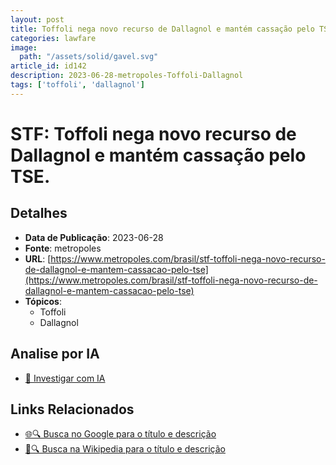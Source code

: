 ```yaml
---
layout: post
title: Toffoli nega novo recurso de Dallagnol e mantém cassação pelo TSE.
categories: lawfare
image: 
  path: "/assets/solid/gavel.svg"
article_id: id142
description: 2023-06-28-metropoles-Toffoli-Dallagnol
tags: ['toffoli', 'dallagnol']
---
```


# STF: Toffoli nega novo recurso de Dallagnol e mantém cassação pelo TSE.

## Detalhes
- **Data de Publicação**: 2023-06-28
- **Fonte**: metropoles
- **URL**: [https://www.metropoles.com/brasil/stf-toffoli-nega-novo-recurso-de-dallagnol-e-mantem-cassacao-pelo-tse](https://www.metropoles.com/brasil/stf-toffoli-nega-novo-recurso-de-dallagnol-e-mantem-cassacao-pelo-tse)
- **Tópicos**:
  - Toffoli
  - Dallagnol

## Analise por IA
- [🤖 Investigar com IA](https://www.perplexity.ai/search?q=%22not%C3%ADcia%20artigo%20Brasil%22%20STF%3A%20Toffoli%20nega%20novo%20recurso%20de%20Dallagnol%20e%20mant%C3%A9m%20cassa%C3%A7%C3%A3o%20pelo%20TSE.%20metropoles%202023-06-28)

## Links Relacionados
- [🌐🔍 Busca no Google para o título e descrição](https://www.google.com/search?q=%22not%C3%ADcia%20artigo%20Brasil%22%20STF%3A%20Toffoli%20nega%20novo%20recurso%20de%20Dallagnol%20e%20mant%C3%A9m%20cassa%C3%A7%C3%A3o%20pelo%20TSE.%20metropoles%202023-06-28)
- [📖🔍 Busca na Wikipedia para o título e descrição](https://pt.wikipedia.org/w/index.php?search=%22not%C3%ADcia%20artigo%20Brasil%22%20STF%3A%20Toffoli%20nega%20novo%20recurso%20de%20Dallagnol%20e%20mant%C3%A9m%20cassa%C3%A7%C3%A3o%20pelo%20TSE.%20metropoles%202023-06-28)

